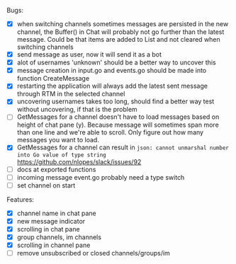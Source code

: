 Bugs:

- [x] when switching channels sometimes messages are persisted in the new
      channel, the Buffer() in Chat will probably not go further than the
      latest message. Could be that items are added to List and not cleared
      when switching channels
- [x] send message as user, now it will send it as a bot    
- [x] alot of usernames 'unknown' should be a better way to uncover this
- [x] message creation in input.go and events.go should be made into function
      CreateMessage
- [x] restarting the application will always add the latest sent message
      through RTM in the selected channel
- [x] uncovering usernames takes too long, should find a better way
      test without uncovering, if that is the problem
- [ ] GetMessages for a channel doesn't have to load messages based on height
      of chat pane (y). Because message will sometimes span more than one
      line and we're able to scroll. Only figure out how many messages you
      want to load.
- [x] GetMessages for a channel can result in `json: cannot unmarshal number
      into Go value of type string` https://github.com/nlopes/slack/issues/92
- [ ] docs at exported functions
- [ ] incoming message event.go probably need a type switch
- [ ] set channel on start

Features:

- [x] channel name in chat pane
- [x] new message indicator
- [x] scrolling in chat pane
- [x] group channels, im channels
- [x] scrolling in channel pane
- [ ] remove unsubscribed or closed channels/groups/im
